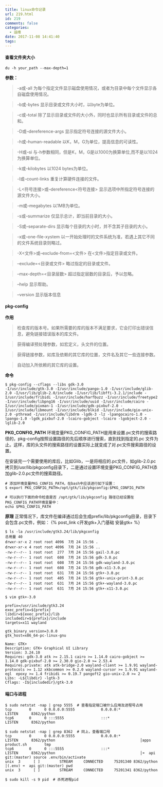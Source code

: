```yaml
---
title: linux命令记录
url: 219.html
id: 219
comments: false
categories:
  - 运维
date: 2017-11-08 14:41:40
tags:
---
```


#### 查看文件夹大小
```shell
du -h your_path --max-depth=1
```
**参数：**
> -a或-all 为每个指定文件显示磁盘使用情况，或者为目录中每个文件显示各自磁盘使用情况。 

> -b或-bytes 显示目录或文件大小时，以byte为单位。 

> -c或–total 除了显示目录或文件的大小外，同时也显示所有目录或文件的总和。 

> -D或–dereference-args 显示指定符号连接的源文件大小。 

> -h或–human-readable 以K，M，G为单位，提高信息的可读性。 

> -H或–si 与-h参数相同，但是K，M，G是以1000为换算单位,而不是以1024为换算单位。 

> -k或–kilobytes 以1024 bytes为单位。 

> -l或–count-links 重复计算硬件连接的文件。 

> -L<符号连接>或–dereference<符号连接> 显示选项中所指定符号连接的源文件大小。 

> -m或–megabytes 以1MB为单位。 

> -s或–summarize 仅显示总计，即当前目录的大小。 

> -S或–separate-dirs 显示每个目录的大小时，并不含其子目录的大小。 

> -x或–one-file-xystem 以一开始处理时的文件系统为准，若遇上其它不同的文件系统目录则略过。 

> -X<文件>或–exclude-from=<文件> 在<文件>指定目录或文件。 

> –exclude=<目录或文件> 略过指定的目录或文件。 

> –max-depth=<目录层数> 超过指定层数的目录后，予以忽略。 

> –help 显示帮助。 

> –version 显示版本信息


#### pkg-config
**作用**
> 检查库的版本号。如果所需要的库的版本不满足要求，它会打印出错误信息，避免链接错误版本的库文件。

> 获得编译预处理参数，如宏定义，头文件的位置。

> 获得链接参数，如库及依赖的其它库的位置，文件名及其它一些连接参数。

> 自动加入所依赖的其它库的设置。

**命令**
```shell
$ pkg-config --cflags --libs gdk-3.0
-I/usr/include/gtk-3.0 -I/usr/include/pango-1.0 -I/usr/include/glib-2.0 -I/usr/lib/glib-2.0/include -I/usr/lib/libffi-3.2.1/include -I/usr/include/fribidi -I/usr/include/harfbuzz -I/usr/include/freetype2 -I/usr/include/libpng16 -I/usr/include/uuid -I/usr/include/cairo -I/usr/include/pixman-1 -I/usr/include/gdk-pixbuf-2.0 -I/usr/include/libmount -I/usr/include/blkid -I/usr/include/gio-unix-2.0 -pthread -I/usr/include/libdrm -lgdk-3 -lz -lpangocairo-1.0 -lpango-1.0 -lgdk_pixbuf-2.0 -lcairo-gobject -lcairo -lgobject-2.0 -lglib-2.0 
```

**PKG_CONFIG_PATH**
环境变量PKG_CONFIG_PATH是用来设置.pc文件的搜索路径的，pkg-config按照设置路径的先后顺序进行搜索，直到找到指定的.pc 文件为止。这样，库的头文件的搜索路径的设置实际上就变成了对.pc文件搜索路径的设置。
  
在安装完一个需要使用的库后，比如Glib，一是将相应的.pc文件，如glib-2.0.pc拷贝到/usr/lib/pkgconfig目录下，二是通过设置环境变量PKG_CONFIG_PATH添加glib-2.0.pc文件的搜索路径。

```shell
# 添加环境变量PKG_CONFIG_PATH，在bash中应该进行如下设置：
$ export PKG_CONFIG_PATH=/opt/gtk/lib/pkgconfig:$PKG_CONFIG_PATH
```
```shell
# 可以执行下面的命令检查是否 /opt/gtk/lib/pkgconfig 路径已经设置在PKG_CONFIG_PATH环境变量中：
echo $PKG_CONFIG_PATH
```

**原理**
正常情况下，库文件在编译通过后会生成prefix/lib/pkgconfig目录，目录下会包含.pc文件，例如：
{% post_link c开发gtk+入门基础 安装gtk+ %}
```shell
$ ls -la /usr/include/gtk3.24/lib/pkgconfig
总用量 40
drwxr-xr-x 2 root root 4096  7月 24 15:56 .
drwxr-xr-x 4 root root 4096  7月 24 15:56 ..
-rw-r--r-- 1 root root  277  7月 24 15:56 gail-3.0.pc
-rw-r--r-- 1 root root  608  7月 24 15:56 gdk-3.0.pc
-rw-r--r-- 1 root root  608  7月 24 15:56 gdk-wayland-3.0.pc
-rw-r--r-- 1 root root  608  7月 24 15:56 gdk-x11-3.0.pc
-rw-r--r-- 1 root root  631  7月 24 15:56 gtk+-3.0.pc
-rw-r--r-- 1 root root  405  7月 24 15:56 gtk+-unix-print-3.0.pc
-rw-r--r-- 1 root root  631  7月 24 15:56 gtk+-wayland-3.0.pc
-rw-r--r-- 1 root root  631  7月 24 15:56 gtk+-x11-3.0.pc
```
```shell
$ vim gtk+-3.0

prefix=/usr/include/gtk3.24
exec_prefix=${prefix}
libdir=${exec_prefix}/lib
includedir=${prefix}/include
targets=x11 wayland
 
gtk_binary_version=3.0.0
gtk_host=x86_64-pc-linux-gnu
 
Name: GTK+
Description: GTK+ Graphical UI Library
Version: 3.24.10
Requires: gdk-3.0 atk >= 2.15.1 cairo >= 1.14.0 cairo-gobject >= 1.14.0 gdk-pixbuf-2.0 >= 2.30.0 gio-2.0 >= 2.53.4                                                                                        
Requires.private: atk atk-bridge-2.0 wayland-client >= 1.9.91 wayland-protocols >= 1.12 xkbcommon >= 0.2.0 wayland-cursor >= 1.9.91 wayland-egl  epoxy >= 1.4 fribidi >= 0.19.7 pangoft2 gio-unix-2.0 >= 2
Libs: -L${libdir} -lgtk-3
Cflags: -I${includedir}/gtk-3.0
```

#### 端口与进程
```shell
$ sudo netstat -nap | grep 5555  # 查看指定端口被什么应用及进程号占用
tcp        0      0 0.0.0.0:5555            0.0.0.0:*               LISTEN      8362/python
tcp6       0      0 :::5555                 :::*                    LISTEN      8362/python

$ sudo netstat -nap | grep 8362  # 同上，查看端口号
tcp        0      0 0.0.0.0:5555            0.0.0.0:*               LISTEN      8362/python                                       │apps                 product.sh        tmp
tcp6       0      0 :::5555                 :::*                    LISTEN      8362/python                                       │➜  api git:(master) source .env/bin/activate
unix  3      [ ]         STREAM     CONNECTED     75201340 8362/python                                                            │(.env) ➜  api git:(master) pwd
unix  3      [ ]         STREAM     CONNECTED     75201341 8362/python                          

$ sudo kill -s 9 pid  # 杀死进程pid
```
